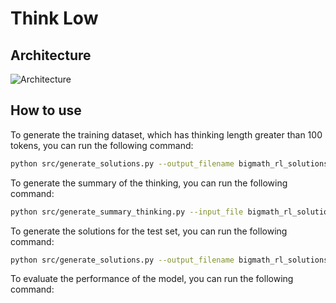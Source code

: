 # Think Low


## Architecture


![Architecture](/images/architecture.png)


## How to use


To generate the training dataset, which has thinking length greater than 100 tokens, you can run the following command:

```bash
python src/generate_solutions.py --output_filename bigmath_rl_solutions.jsonl --num_samples 1000
```

To generate the summary of the thinking, you can run the following command:

```bash
python src/generate_summary_thinking.py --input_file bigmath_rl_solutions.jsonl --output_dir data/generated
```

To generate the solutions for the test set, you can run the following command:

```bash
python src/generate_solutions.py --output_filename bigmath_rl_solutions_eval.jsonl --num_samples 1000 --eval_mode
```


To evaluate the performance of the model, you can run the following command:
